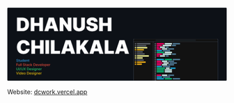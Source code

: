 ![Github Overview](https://raw.githubusercontent.com/Ddundee/Ddundee/d5849a240ad8b5380812a0f614d21f1521bde3fd/main-overview.svg)

Website: [dcwork.vercel.app](https://dcwork.vercel.app)

